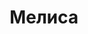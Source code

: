 ---
title: "Мелиса"
description: "
Милая русская девушка для сопровождения с потрясающей внешностью и хорошим вкусом. Высшее образование, умение вести приятную светскую беседу. Владею русским и английским языком. Я достойно украшу общество любого мужчины, стану вашей парой на светских мероприятиях и торжественных вечеринках. Предпочитаю посещать элитные рестораны, отдыхать в отелях. Увлекаюсь книгами, люблю шопинг и приятные вечерние прогулки.
 

Чтобы заказать меня в качестве эскорта, обращайтесь к менеджеру компании. Агентство организует приятный отдых с роскошной леди соответственно вашим пожеланиям в лучшем виде."
Price: "От 1000$"
height: "177"
bustSize: "4"
hairColor: "blonde"
visa: "GB"
weight: "49"
age: "23"
folder: melise
mainImage: 1.webp
images:
  - 2.webp
  - 3.webp
---